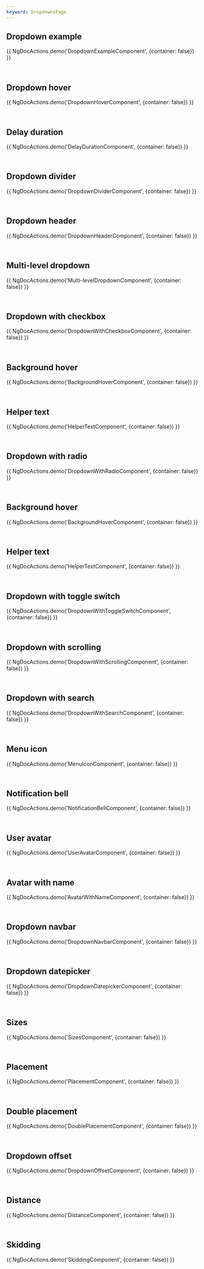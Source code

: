 ```yaml
---
keyword: DropdownsPage
---
```


## Dropdown example

{{ NgDocActions.demo('DropdownExampleComponent', {container: false}) }}

```angular-html file="./dropdown-example/dropdown-example.component.html" group="DropdownExampleComponent" name="html"

```

```angular-ts file="./dropdown-example/dropdown-example.component.ts" group="DropdownExampleComponent" name="typescript"

```

## Dropdown hover

{{ NgDocActions.demo('DropdownHoverComponent', {container: false}) }}

```angular-html file="./dropdown-hover/dropdown-hover.component.html" group="DropdownHoverComponent" name="html"

```

```angular-ts file="./dropdown-hover/dropdown-hover.component.ts" group="DropdownHoverComponent" name="typescript"

```

## Delay duration

{{ NgDocActions.demo('DelayDurationComponent', {container: false}) }}

```angular-html file="./delay-duration/delay-duration.component.html" group="DelayDurationComponent" name="html"

```

```angular-ts file="./delay-duration/delay-duration.component.ts" group="DelayDurationComponent" name="typescript"

```

## Dropdown divider

{{ NgDocActions.demo('DropdownDividerComponent', {container: false}) }}

```angular-html file="./dropdown-divider/dropdown-divider.component.html" group="DropdownDividerComponent" name="html"

```

```angular-ts file="./dropdown-divider/dropdown-divider.component.ts" group="DropdownDividerComponent" name="typescript"

```

## Dropdown header

{{ NgDocActions.demo('DropdownHeaderComponent', {container: false}) }}

```angular-html file="./dropdown-header/dropdown-header.component.html" group="DropdownHeaderComponent" name="html"

```

```angular-ts file="./dropdown-header/dropdown-header.component.ts" group="DropdownHeaderComponent" name="typescript"

```

## Multi-level dropdown

{{ NgDocActions.demo('Multi-levelDropdownComponent', {container: false}) }}

```angular-html file="./multi-level-dropdown/multi-level-dropdown.component.html" group="Multi-levelDropdownComponent" name="html"

```

```angular-ts file="./multi-level-dropdown/multi-level-dropdown.component.ts" group="Multi-levelDropdownComponent" name="typescript"

```

## Dropdown with checkbox

{{ NgDocActions.demo('DropdownWithCheckboxComponent', {container: false}) }}

```angular-html file="./dropdown-with-checkbox/dropdown-with-checkbox.component.html" group="DropdownWithCheckboxComponent" name="html"

```

```angular-ts file="./dropdown-with-checkbox/dropdown-with-checkbox.component.ts" group="DropdownWithCheckboxComponent" name="typescript"

```

## Background hover

{{ NgDocActions.demo('BackgroundHoverComponent', {container: false}) }}

```angular-html file="./background-hover/background-hover.component.html" group="BackgroundHoverComponent" name="html"

```

```angular-ts file="./background-hover/background-hover.component.ts" group="BackgroundHoverComponent" name="typescript"

```

## Helper text

{{ NgDocActions.demo('HelperTextComponent', {container: false}) }}

```angular-html file="./helper-text/helper-text.component.html" group="HelperTextComponent" name="html"

```

```angular-ts file="./helper-text/helper-text.component.ts" group="HelperTextComponent" name="typescript"

```

## Dropdown with radio

{{ NgDocActions.demo('DropdownWithRadioComponent', {container: false}) }}

```angular-html file="./dropdown-with-radio/dropdown-with-radio.component.html" group="DropdownWithRadioComponent" name="html"

```

```angular-ts file="./dropdown-with-radio/dropdown-with-radio.component.ts" group="DropdownWithRadioComponent" name="typescript"

```

## Background hover

{{ NgDocActions.demo('BackgroundHoverComponent', {container: false}) }}

```angular-html file="./background-hover/background-hover.component.html" group="BackgroundHoverComponent" name="html"

```

```angular-ts file="./background-hover/background-hover.component.ts" group="BackgroundHoverComponent" name="typescript"

```

## Helper text

{{ NgDocActions.demo('HelperTextComponent', {container: false}) }}

```angular-html file="./helper-text/helper-text.component.html" group="HelperTextComponent" name="html"

```

```angular-ts file="./helper-text/helper-text.component.ts" group="HelperTextComponent" name="typescript"

```

## Dropdown with toggle switch

{{ NgDocActions.demo('DropdownWithToggleSwitchComponent', {container: false}) }}

```angular-html file="./dropdown-with-toggle-switch/dropdown-with-toggle-switch.component.html" group="DropdownWithToggleSwitchComponent" name="html"

```

```angular-ts file="./dropdown-with-toggle-switch/dropdown-with-toggle-switch.component.ts" group="DropdownWithToggleSwitchComponent" name="typescript"

```

## Dropdown with scrolling

{{ NgDocActions.demo('DropdownWithScrollingComponent', {container: false}) }}

```angular-html file="./dropdown-with-scrolling/dropdown-with-scrolling.component.html" group="DropdownWithScrollingComponent" name="html"

```

```angular-ts file="./dropdown-with-scrolling/dropdown-with-scrolling.component.ts" group="DropdownWithScrollingComponent" name="typescript"

```

## Dropdown with search

{{ NgDocActions.demo('DropdownWithSearchComponent', {container: false}) }}

```angular-html file="./dropdown-with-search/dropdown-with-search.component.html" group="DropdownWithSearchComponent" name="html"

```

```angular-ts file="./dropdown-with-search/dropdown-with-search.component.ts" group="DropdownWithSearchComponent" name="typescript"

```

## Menu icon

{{ NgDocActions.demo('MenuIconComponent', {container: false}) }}

```angular-html file="./menu-icon/menu-icon.component.html" group="MenuIconComponent" name="html"

```

```angular-ts file="./menu-icon/menu-icon.component.ts" group="MenuIconComponent" name="typescript"

```

## Notification bell

{{ NgDocActions.demo('NotificationBellComponent', {container: false}) }}

```angular-html file="./notification-bell/notification-bell.component.html" group="NotificationBellComponent" name="html"

```

```angular-ts file="./notification-bell/notification-bell.component.ts" group="NotificationBellComponent" name="typescript"

```

## User avatar

{{ NgDocActions.demo('UserAvatarComponent', {container: false}) }}

```angular-html file="./user-avatar/user-avatar.component.html" group="UserAvatarComponent" name="html"

```

```angular-ts file="./user-avatar/user-avatar.component.ts" group="UserAvatarComponent" name="typescript"

```

## Avatar with name

{{ NgDocActions.demo('AvatarWithNameComponent', {container: false}) }}

```angular-html file="./avatar-with-name/avatar-with-name.component.html" group="AvatarWithNameComponent" name="html"

```

```angular-ts file="./avatar-with-name/avatar-with-name.component.ts" group="AvatarWithNameComponent" name="typescript"

```

## Dropdown navbar

{{ NgDocActions.demo('DropdownNavbarComponent', {container: false}) }}

```angular-html file="./dropdown-navbar/dropdown-navbar.component.html" group="DropdownNavbarComponent" name="html"

```

```angular-ts file="./dropdown-navbar/dropdown-navbar.component.ts" group="DropdownNavbarComponent" name="typescript"

```

## Dropdown datepicker

{{ NgDocActions.demo('DropdownDatepickerComponent', {container: false}) }}

```angular-html file="./dropdown-datepicker/dropdown-datepicker.component.html" group="DropdownDatepickerComponent" name="html"

```

```angular-ts file="./dropdown-datepicker/dropdown-datepicker.component.ts" group="DropdownDatepickerComponent" name="typescript"

```

## Sizes

{{ NgDocActions.demo('SizesComponent', {container: false}) }}

```angular-html file="./sizes/sizes.component.html" group="SizesComponent" name="html"

```

```angular-ts file="./sizes/sizes.component.ts" group="SizesComponent" name="typescript"

```

## Placement

{{ NgDocActions.demo('PlacementComponent', {container: false}) }}

```angular-html file="./placement/placement.component.html" group="PlacementComponent" name="html"

```

```angular-ts file="./placement/placement.component.ts" group="PlacementComponent" name="typescript"

```

## Double placement

{{ NgDocActions.demo('DoublePlacementComponent', {container: false}) }}

```angular-html file="./double-placement/double-placement.component.html" group="DoublePlacementComponent" name="html"

```

```angular-ts file="./double-placement/double-placement.component.ts" group="DoublePlacementComponent" name="typescript"

```

## Dropdown offset

{{ NgDocActions.demo('DropdownOffsetComponent', {container: false}) }}

```angular-html file="./dropdown-offset/dropdown-offset.component.html" group="DropdownOffsetComponent" name="html"

```

```angular-ts file="./dropdown-offset/dropdown-offset.component.ts" group="DropdownOffsetComponent" name="typescript"

```

## Distance

{{ NgDocActions.demo('DistanceComponent', {container: false}) }}

```angular-html file="./distance/distance.component.html" group="DistanceComponent" name="html"

```

```angular-ts file="./distance/distance.component.ts" group="DistanceComponent" name="typescript"

```

## Skidding

{{ NgDocActions.demo('SkiddingComponent', {container: false}) }}

```angular-html file="./skidding/skidding.component.html" group="SkiddingComponent" name="html"

```

```angular-ts file="./skidding/skidding.component.ts" group="SkiddingComponent" name="typescript"

```
